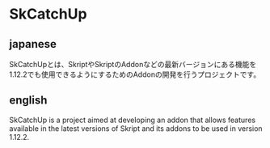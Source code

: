 # SkCatchUp
## japanese
SkCatchUpとは、SkriptやSkriptのAddonなどの最新バージョンにある機能を1.12.2でも使用できるようにするためのAddonの開発を行うプロジェクトです。

## english
SkCatchUp is a project aimed at developing an addon that allows features available in the latest versions of Skript and its addons to be used in version 1.12.2.